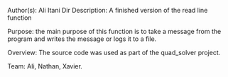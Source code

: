 Author(s): Ali Itani
Dir Description: A finished version of the read line function

Purpose:
the main purpose of this function is to take a message from the program and writes the message or logs it to a file.

Overview:
    The source code was used as part of the quad_solver project.


Team: Ali, Nathan, Xavier.
